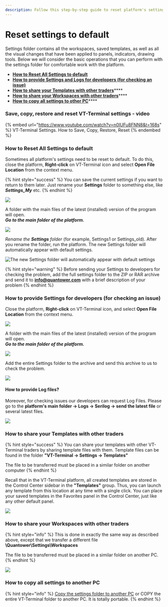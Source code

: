 ```yaml
---
description: Follow this step-by-step guide to reset platform's settings to default
---
```


# Reset settings to default

Settings folder contains all the workspaces, saved templates, as well as all the visual changes that have been applied to panels, indicators, drawing tools. Below we will consider the basic operations that you can perform with the settings folder for comfortable work with the platform.

* ****[**How to Reset All Settings to default**](reset-settings-to-default.md#how-to-reset-all-settings-to-default)****
* ****[**How to provide Settings and Logs for developers (for checking an issue)**](reset-settings-to-default.md#how-to-provide-settings-for-developers-for-checking-an-issue)****
* [**How to share your Templates with other traders**](reset-settings-to-default.md#how-to-share-your-templates-with-other-traders)****
* [**How to share your  Workspaces with other traders**](reset-settings-to-default.md#how-to-share-your-workspaces-with-other-traders)****
* [**How to copy all settings to other PC**](reset-settings-to-default.md#how-to-copy-all-settings-to-other-pc)****

### **Save, copy, restore and reset VT-Terminal settings - video**

{% embed url="https://www.youtube.com/watch?v=n0lUFu8FNN8&t=168s" %}
VT-Terminal Settings. How to Save, Copy, Restore, Reset
{% endembed %}

### How to Reset All Settings to default

Sometimes all platform's settings need to be reset to default. To do this, close the platform, **Right-click** on VT-Terminal icon and select **Open File Location** from the context menu.

{% hint style="success" %}
You can save the current settings if you want to return to them later. Just rename your **Settings** folder to something else, like _**Settings\_My**_ etc.
{% endhint %}

![](../.gitbook/assets/screenshot\_39.png)

A folder with the main files of the latest (installed) version of the program will open. \
_**Go to the main folder of the platform.**_

![](../.gitbook/assets/screenshot\_40.png)

_Rename the **Settings** folder_ (for example, Settings1 or Settings\_old). After you rename the folder, run the platform. The new Settings folder will automatically appear with default settings.

![The new Settings folder will automatically appear with default settings](../.gitbook/assets/settings-folder.gif)

{% hint style="warning" %}
Before sending your Settings to developers for checking the problem, add the full settings folder to the ZIP or RAR archive and send it to **info@quantower.com** with a brief description of your problem
{% endhint %}

### How to provide Settings for developers (for checking an issue)

Close the platform, **Right-click** on VT-Terminal icon, and select **Open File Location** from the context menu.

![](../.gitbook/assets/screenshot\_39.png)

A folder with the main files of the latest (installed) version of the program will open.\
_**Go to the main folder of the platform.**_

![](../.gitbook/assets/screenshot\_40.png)

Add the entire Settings folder to the archive and send this archive to us to check the problem.

![](<../.gitbook/assets/image (265).png>)

#### How to provide Log files?

Moreover, for checking issues our developers can request Log Files. Please go to the **platform's main folder -> Logs -> Serilog -> send the latest file** or several latest files.&#x20;

![](<../.gitbook/assets/image (267).png>)

### How to share your Templates with other traders

{% hint style="success" %}
You can share your templates with other VT-Terminal traders by sharing template files with them. Template files can be found in the folder **"VT-Terminal -> Settings -> Templates"**

The file to be transferred must be placed in a similar folder on another computer
{% endhint %}

Recall that in the VT-Terminal platform, all created templates are stored in the Control Center sidebar in the **"Templates"** group. Thus, you can launch any template from this location at any time with a single click. You can place your saved templates in the Favorites panel in the Control Center, just like any other default panel.

![](<../.gitbook/assets/image (313).png>)

### How to share your Workspaces with other traders

{% hint style="info" %}
This is done in exactly the same way as described above, except that we transfer a different file **\Quantower\Settings\Workspaces**

The file to be transferred must be placed in a similar folder on another PC.
{% endhint %}

![](<../.gitbook/assets/image (311).png>)

### How to copy all settings to another PC

{% hint style="info" %}
[Copy the settings folder to another PC](reset-settings-to-default.md#how-to-provide-settings-for-developers-for-checking-an-issue) or COPY the entire VT-Terminal folder to another PC. It is totally portable.
{% endhint %}





